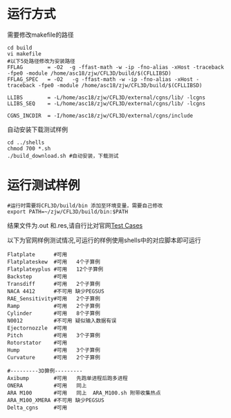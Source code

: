 # 运行方式

需要修改makefile的路径

~~~shell
cd build
vi makefile
#以下5处路径修改为安装路径
FFLAG        = -O2  -g -ffast-math -w -ip -fno-alias -xHost -traceback -fpe0 -module /home/asc18/zjw/CFL3D/build/$(CFLLIBSD) 
FFLAG_SPEC   = -O2   -g -ffast-math -w -ip -fno-alias -xHost -traceback -fpe0 -module /home/asc18/zjw/CFL3D/build/$(CFLLIBSD)

LLIBS        = -L/home/asc18/zjw/CFL3D/external/cgns/lib/ -lcgns
LLIBS_SEQ    = -L/home/asc18/zjw/CFL3D/external/cgns/lib/ -lcgns

CGNS_INCDIR  = -I/home/asc18/zjw/CFL3D/external/cgns/include
~~~

自动安装下载测试样例

~~~shell
cd ../shells
chmod 700 *.sh
./build_download.sh #自动安装，下载测试
~~~

# 运行测试样例

~~~shell
#运行时需要将CFL3D/build/bin 添加至环境变量，需要自己修改
export PATH=~/zjw/CFL3D/build/bin:$PATH
~~~
结果文件为.out 和.res,请自行比对官网[Test Cases](https://cfl3d.larc.nasa.gov/Cfl3dv6/cfl3dv6_testcases.html)

以下为官网样例测试情况,可运行的样例使用shells中的对应脚本即可运行

~~~shell
Flatplate      #可用   
Flatplateskew  #可用   4个子算例
Flatplateyplus #可用   12个子算例
Backstep       #可用
Transdiff      #可用   2个子算例	
NACA 4412      #不可用 缺少PEGSUS
RAE_Sensitivity#可用   2个子算例
Ramp           #可用   2个子算例
Cylinder       #可用   8个子算例
N0012          #不可用 疑似输入数据有误
Ejectornozzle  #可用
Pitch          #可用   3个子算例
Rotorstator    #可用   
Hump           #可用   3个子算例
Curvature      #可用   2个子算例

#---------3D算例---------
Axibump        #可用   先跑单进程后跑多进程
ONERA          #可用   同上
ARA M100       #可用   同上  ARA_M100.sh 附带收集热点
ARA_M100_XMERA #不可用 缺少PEGSUS
Delta_cgns     #可用   
~~~

